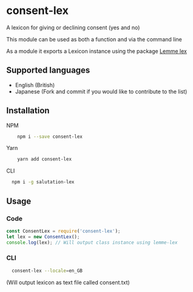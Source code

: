 # consent-lex
A lexicon for giving or declining consent (yes and no)

This module can be used as both a function and via the command line

As a module it exports a Lexicon instance using the package [Lemme lex](https://www.npmjs.com/package/lemme-lex)

## Supported languages
* English (British)
* Japanese
(Fork and commit if you would like to contribute to the list)

## Installation

NPM
```bash
    npm i --save consent-lex
```

Yarn
```bash
    yarn add consent-lex
```

CLI
```bash
  npm i -g salutation-lex
```

## Usage

### Code
```js
const ConsentLex = require('consent-lex');
let lex = new ConsentLex();
console.log(lex); // Will output class instance using lemme-lex
```

### CLI
```bash
  consent-lex --locale=en_GB
```
(Will output lexicon as text file called consent.txt)
